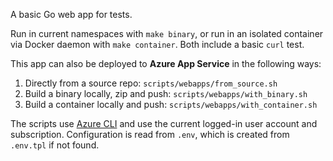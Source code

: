 A basic Go web app for tests.

Run in current namespaces with `make binary`, or run in an isolated container
via Docker daemon with `make container`. Both include a basic `curl` test.

This app can also be deployed to **Azure App Service** in the following ways:

1. Directly from a source repo: `scripts/webapps/from_source.sh`
1. Build a binary locally, zip and push: `scripts/webapps/with_binary.sh`
1. Build a container locally and push: `scripts/webapps/with_container.sh`

The scripts use [Azure CLI](https://github.com/Azure/azure-cli) and use the
current logged-in user account and subscription. Configuration is read from
`.env`, which is created from `.env.tpl` if not found.

